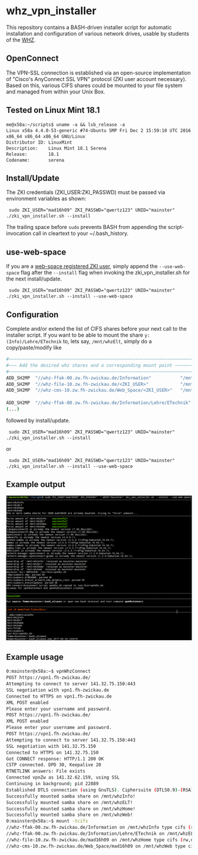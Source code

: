 # whz_vpn_installer #
This repository contains a BASH-driven installer script for automatic installation and configuration of various network drives, usable by students of the [WHZ](https://www.fh-zwickau.de/).

## OpenConnect ##
The VPN-SSL connection is established via an open-source implementation of "Cisco's AnyConnect SSL VPN" protocol (ZKI user account necessary). Based on this, various CIFS shares could be mounted to your file system and managed from within your Unix Box.

## Tested on Linux Mint 18.1 ##
```
me@x58a:~/scripts$ uname -a && lsb_release -a
Linux x58a 4.4.0-53-generic #74-Ubuntu SMP Fri Dec 2 15:59:10 UTC 2016 x86_64 x86_64 x86_64 GNU/Linux
Distributor ID: LinuxMint
Description:    Linux Mint 18.1 Serena
Release:        18.1
Codename:       serena
```

## Install/Update ##
The ZKI credentials (ZKI_USER:ZKI_PASSWD) must be passed via environment variables as shown: 
```
 sudo ZKI_USER="mad16h09" ZKI_PASSWD="qwertz123" UNID="mainster" ./zki_vpn_installer.sh --install
```
The trailing space before ``` sudo ``` prevents BASH from appending the script-invocation call in cleartext to your ~/.bash_history.

## use-web-space ##
If you are a [web-space registered ZKI user](https://www.fh-zwickau.de/zki/nutzerservice/webspace-freischalten/), simply append the ```--use-web-space``` flag after the ```--install``` flag when invoking the zki_vpn_installer.sh for the next install/update. 
```
 sudo ZKI_USER="mad16h09" ZKI_PASSWD="qwertz123" UNID="mainster" ./zki_vpn_installer.sh --install --use-web-space
```

## Configuration ##
Complete and/or extend the list of CIFS shares before your next call to the installer script. 
If you want to be able to mount the share ```y:(Info)/Lehre/ETechnik``` to, lets say, ```/mnt/whzElt```, simply do a copy/paste/modify like

```bash
#~~~~~~~~~~~~~~~~~~~~~~~~~~~~~~~~~~~~~~~~~~~~~~~~~~~~~~~~~~~~~~~~~~~~~~~~~~~~~~
#~~~ Add the desired whz shares and a corresponding mount point ~~~~~~~~~~~~~~~
#~~~~~~~~~~~~~~~~~~~~~~~~~~~~~~~~~~~~~~~~~~~~~~~~~~~~~~~~~~~~~~~~~~~~~~~~~~~~~~
ADD_SH2MP  "//whz-ffak-00.zw.fh-zwickau.de/Information"           "/mnt/whzInfo"
ADD_SH2MP  "//whz-file-10.zw.fh-zwickau.de/<ZKI_USER>"            "/mnt/whzHome"
ADD_SH2MP  "//whz-cms-10.zw.fh-zwickau.de/Web_Space/<ZKI_USER>"   "/mnt/whzWeb"

ADD_SH2MP  "//whz-ffak-00.zw.fh-zwickau.de/Information/Lehre/ETechnik"  "/mnt/whzElt"
(...)
```
followed by 
install/update. 

```
 sudo ZKI_USER="mad16h09" ZKI_PASSWD="qwertz123" UNID="mainster" ./zki_vpn_installer.sh --install
```
or  
```
 sudo ZKI_USER="mad16h09" ZKI_PASSWD="qwertz123" UNID="mainster" ./zki_vpn_installer.sh --install --use-web-space
```

## Example output ##
![BASH out](https://github.com/mainster/whz_vpn_installer/blob/master/bash.png)

## Example usage ##
```bash
0:mainster@x58a:~$ vpnWhzConnect 
POST https://vpn1.fh-zwickau.de/
Attempting to connect to server 141.32.75.150:443
SSL negotiation with vpn1.fh-zwickau.de
Connected to HTTPS on vpn1.fh-zwickau.de
XML POST enabled
Please enter your username and password.
POST https://vpn1.fh-zwickau.de/
XML POST enabled
Please enter your username and password.
POST https://vpn1.fh-zwickau.de/
Attempting to connect to server 141.32.75.150:443
SSL negotiation with 141.32.75.150
Connected to HTTPS on 141.32.75.150
Got CONNECT response: HTTP/1.1 200 OK
CSTP connected. DPD 30, Keepalive 20
RTNETLINK answers: File exists
Connected vpnZw as 141.32.62.159, using SSL
Continuing in background; pid 22889
Established DTLS connection (using GnuTLS). Ciphersuite (DTLS0.9)-(RSA)-(3DES-CBC)-(SHA1).
Successfully mounted samba share on /mnt/whzInfo!
Successfully mounted samba share on /mnt/whzELT!
Successfully mounted samba share on /mnt/whzHome!
Successfully mounted samba share on /mnt/whzWeb!
0:mainster@x58a:~$ mount -tcifs
//whz-ffak-00.zw.fh-zwickau.de/Information on /mnt/whzInfo type cifs (rw,nosuid,nodev,noexec,relatime,vers=1.0,cache=strict,username=mad16h09,domain=ZW,uid=1000,forceuid,gid=1000,forcegid,addr=141.32.44.76,file_mode=0755,dir_mode=0755,nounix,mapposix,nobrl,rsize=61440,wsize=65536,actimeo=1)
//whz-ffak-00.zw.fh-zwickau.de/Information/Lehre/ETechnik on /mnt/whzELT type cifs (rw,nosuid,nodev,noexec,relatime,vers=1.0,cache=strict,username=mad16h09,domain=ZW,uid=1000,forceuid,gid=1000,forcegid,addr=141.32.44.76,file_mode=0755,dir_mode=0755,nounix,mapposix,nobrl,rsize=61440,wsize=65536,actimeo=1)
//whz-file-10.zw.fh-zwickau.de/mad16h09 on /mnt/whzHome type cifs (rw,nosuid,nodev,noexec,relatime,vers=1.0,cache=strict,username=mad16h09,domain=ZW,uid=1000,forceuid,gid=1000,forcegid,addr=141.32.45.86,file_mode=0755,dir_mode=0755,nounix,mapposix,nobrl,rsize=61440,wsize=65536,actimeo=1)
//whz-cms-10.zw.fh-zwickau.de/Web_Space/mad16h09 on /mnt/whzWeb type cifs (rw,nosuid,nodev,noexec,relatime,vers=1.0,cache=strict,username=mad16h09,domain=ZW,uid=1000,forceuid,gid=1000,forcegid,addr=141.32.44.56,file_mode=0755,dir_mode=0755,nounix,mapposix,nobrl,rsize=61440,wsize=65536,actimeo=1)
```

